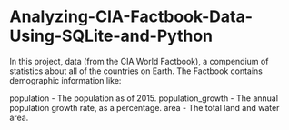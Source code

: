 # Analyzing-CIA-Factbook-Data-Using-SQLite-and-Python

In this project, data (from the CIA World Factbook), a compendium of statistics about all of the countries on Earth. The Factbook contains demographic information like:

population - The population as of 2015.
population_growth - The annual population growth rate, as a percentage.
area - The total land and water area.


